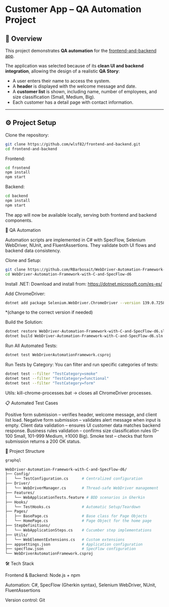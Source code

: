 # Customer App – QA Automation Project

## 📖 Overview
This project demonstrates **QA automation** for the [frontend-and-backend app](https://github.com/wlsf82/frontend-and-backend).

The application was selected because of its **clean UI and backend integration**, allowing the design of a realistic **QA Story**:
- A user enters their name to access the system.
- A **header** is displayed with the welcome message and date.
- A **customer list** is shown, including name, number of employees, and size classification (Small, Medium, Big).
- Each customer has a detail page with contact information.

---

## ⚙️ Project Setup

Clone the repository:
```bash
git clone https://github.com/wlsf82/frontend-and-backend.git
cd frontend-and-backend
```

Frontend:
```bash
cd frontend
npm install
npm start
```

Backend:
```bash
cd backend
npm install
npm start
```

The app will now be available locally, serving both frontend and backend components.

🤖 QA Automation

Automation scripts are implemented in C# with SpecFlow, Selenium WebDriver, NUnit, and FluentAssertions.
They validate both UI flows and backend data consistency.

Clone and Setup:
```bash
git clone https://github.com/RBarbosait/WebDriver-Automation-Framework-with-C-and-SpecFlow-d6
cd WebDriver-Automation-Framework-with-C-and-SpecFlow-d6
```

Install .NET:
Download and install from: https://dotnet.microsoft.com/es-es/

Add ChromeDriver:
```bash
dotnet add package Selenium.WebDriver.ChromeDriver --version 139.0.7258.15400
``` 
*(change to the correct version if needed)

Build the Solution:
```bash
dotnet restore WebDriver-Automation-Framework-with-C-and-SpecFlow-d6.sln
dotnet build WebDriver-Automation-Framework-with-C-and-SpecFlow-d6.sln
```

Run All Automated Tests:
```bash
dotnet test WebDriverAutomationFramework.csproj
```

Run Tests by Category:
You can filter and run specific categories of tests:
```bash
dotnet test --filter "TestCategory=smoke"
dotnet test --filter "TestCategory=functional"
dotnet test --filter "TestCategory=form"
```
Utils:
kill-chrome-processes.bat → closes all ChromeDriver processes.

📋 Automated Test Cases

Positive form submission – verifies header, welcome message, and client list load.
Negative form submission – validates alert message when input is empty.
Client data validation – ensures UI customer data matches backend response.
Business rules validation – confirms size classification rules (0–100 Small, 101–999 Medium, ≥1000 Big).
Smoke test – checks that form submission returns a 200 OK status.

📂 Project Structure
```bash
graphql

WebDriver-Automation-Framework-with-C-and-SpecFlow-d6/
├── Config/
│   └── TestConfiguration.cs      # Centralized configuration
├── Driver/
│   └── WebDriverManager.cs       # Thread-safe WebDriver management
├── Features/
│   └── WebApplicationTests.feature # BDD scenarios in Gherkin
├── Hooks/
│   └── TestHooks.cs              # Automatic Setup/Teardown
├── Pages/
│   ├── BasePage.cs               # Base class for Page Objects
│   └── HomePage.cs               # Page Object for the home page
├── StepDefinitions/
│   └── WebApplicationSteps.cs    # Cucumber step implementations
├── Utils/
│   └── WebElementExtensions.cs   # Custom extensions
├── appsettings.json              # Application configuration
├── specflow.json                 # SpecFlow configuration
└── WebDriverAutomationFramework.csproj
```

🛠️ Tech Stack

Frontend & Backend: Node.js + npm

Automation: C#, SpecFlow (Gherkin syntax), Selenium WebDriver, NUnit, FluentAssertions

Version control: Git


